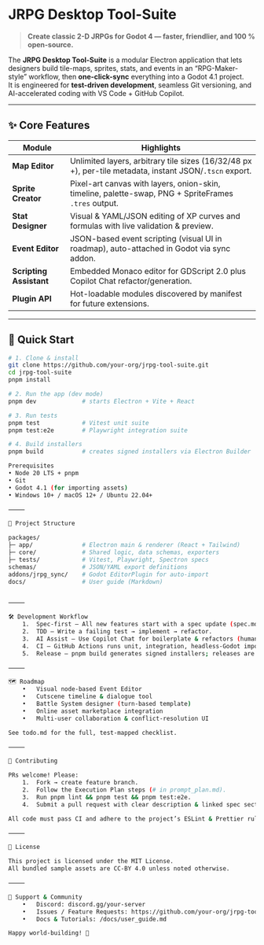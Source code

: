 # JRPG Desktop Tool-Suite

> **Create classic 2-D JRPGs for Godot 4 — faster, friendlier, and 100 % open-source.**

The **JRPG Desktop Tool-Suite** is a modular Electron application that lets designers build tile-maps, sprites, stats, and events in an “RPG-Maker-style” workflow, then **one-click-sync** everything into a Godot 4.1 project.  
It is engineered for **test-driven development**, seamless Git versioning, and AI-accelerated coding with VS Code + GitHub Copilot.

---

## ✨ Core Features

| Module | Highlights |
|--------|------------|
| **Map Editor** | Unlimited layers, arbitrary tile sizes (16/32/48 px +), per-tile metadata, instant JSON/`.tscn` export. |
| **Sprite Creator** | Pixel-art canvas with layers, onion-skin, timeline, palette-swap, PNG + SpriteFrames `.tres` output. |
| **Stat Designer** | Visual & YAML/JSON editing of XP curves and formulas with live validation & preview. |
| **Event Editor** | JSON-based event scripting (visual UI in roadmap), auto-attached in Godot via sync addon. |
| **Scripting Assistant** | Embedded Monaco editor for GDScript 2.0 plus Copilot Chat refactor/generation. |
| **Plugin API** | Hot-loadable modules discovered by manifest for future extensions. |

---

## 🚀 Quick Start

```bash
# 1. Clone & install
git clone https://github.com/your-org/jrpg-tool-suite.git
cd jrpg-tool-suite
pnpm install

# 2. Run the app (dev mode)
pnpm dev             # starts Electron + Vite + React

# 3. Run tests
pnpm test            # Vitest unit suite
pnpm test:e2e        # Playwright integration suite

# 4. Build installers
pnpm build           # creates signed installers via Electron Builder

Prerequisites
• Node 20 LTS + pnpm
• Git
• Godot 4.1 (for importing assets)
• Windows 10+ / macOS 12+ / Ubuntu 22.04+

⸻

📂 Project Structure

packages/
├─ app/              # Electron main & renderer (React + Tailwind)
├─ core/             # Shared logic, data schemas, exporters
├─ tests/            # Vitest, Playwright, Spectron specs
schemas/             # JSON/YAML export definitions
addons/jrpg_sync/    # Godot EditorPlugin for auto-import
docs/                # User guide (Markdown)


⸻

🛠 Development Workflow
	1.	Spec-first — All new features start with a spec update (spec.md).
	2.	TDD — Write a failing test → implement → refactor.
	3.	AI Assist — Use Copilot Chat for boilerplate & refactors (human review required!).
	4.	CI — GitHub Actions runs unit, integration, headless-Godot import, and performance tests on every PR.
	5.	Release — pnpm build generates signed installers; releases are tagged & uploaded automatically.

⸻

🗺 Roadmap
	•	Visual node-based Event Editor
	•	Cutscene timeline & dialogue tool
	•	Battle System designer (turn-based template)
	•	Online asset marketplace integration
	•	Multi-user collaboration & conflict-resolution UI

See todo.md for the full, test-mapped checklist.

⸻

🤝 Contributing

PRs welcome! Please:
	1.	Fork → create feature branch.
	2.	Follow the Execution Plan steps (# in prompt_plan.md).
	3.	Run pnpm lint && pnpm test && pnpm test:e2e.
	4.	Submit a pull request with clear description & linked spec section.

All code must pass CI and adhere to the project’s ESLint & Prettier rules.

⸻

📝 License

This project is licensed under the MIT License.
All bundled sample assets are CC-BY 4.0 unless noted otherwise.

⸻

💬 Support & Community
	•	Discord: discord.gg/your-server
	•	Issues / Feature Requests: https://github.com/your-org/jrpg-tool-suite/issues
	•	Docs & Tutorials: /docs/user_guide.md

Happy world-building! 🌟

